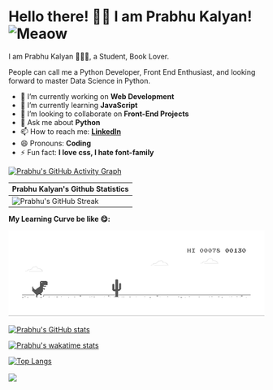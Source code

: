 <!-- ### Hi there 👋 -->

<!--
**prabhu30/prabhu30** is a ✨ _special_ ✨ repository because its `README.md` (this file) appears on your GitHub profile.

Here are some ideas to get you started:

- 🔭 I’m currently working on ...
- 🌱 I’m currently learning ...
- 👯 I’m looking to collaborate on ...
- 🤔 I’m looking for help with ...
- 💬 Ask me about ...
- 📫 How to reach me: ...
- 😄 Pronouns: ...
- ⚡ Fun fact: ...
-->




# Hello there! 👋🏻 I am Prabhu Kalyan! <img src="https://i.imgur.com/veZrcC7.gif" alt="Meaow" width="50" />

I am Prabhu Kalyan 🙋🏻‍♂️, a Student, Book Lover.

People can call me a Python Developer, Front End Enthusiast, and looking forward to master Data Science in Python.

- 🔭 I’m currently working on **Web Development**
- 🌱 I’m currently learning **JavaScript**
- 👯 I’m looking to collaborate on **Front-End Projects**
- 💬 Ask me about **Python**
- 📫 How to reach me: **[LinkedIn](https://www.linkedin.com/in/prabhu-kalyan-korivi-44630916b/)**
- 😄 Pronouns: **Coding**
- ⚡ Fun fact: **I love css, I hate font-family**

[![Prabhu's GitHub Activity Graph](https://activity-graph.herokuapp.com/graph?username=prabhu30&theme=xcode)](https://git.io/JsQpD)


| Prabhu Kalyan's Github Statistics   |
|----------|
| ![Prabhu's GitHub Streak](https://github-readme-streak-stats.herokuapp.com/?user=prabhu30) |   

**My Learning Curve be like 😋:**

![Dino](https://github.com/prabhu30/prabhu30/blob/main/dino.gif?raw=true)


[![Prabhu's GitHub stats](https://github-readme-stats.vercel.app/api?username=prabhu30)](https://github.com/prabhu30/github-readme-stats)

[![Prabhu's wakatime stats](https://github-readme-stats.vercel.app/api/wakatime?username=prabhu30&layout=compact)](https://github.com/prabhu30/github-readme-stats)

[![Top Langs](https://github-readme-stats.vercel.app/api/top-langs/?username=prabhu30&layout=compact)](https://github.com/prabhu30/github-readme-stats)

<a href="https://github.com/anuraghazra/github-readme-stats">
  <img align="center" src="https://github-readme-stats.vercel.app/api/wakatime?username=prabhu30&layout=compact" />
</a>
<a href="https://github.com/anuraghazra/convoychat">
  <img align="center" src="https://github-readme-stats.vercel.app/api/top-langs/?username=prabhu30&layout=compact />
</a>
